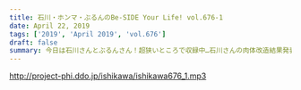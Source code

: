 ```yaml
---
title: 石川・ホンマ・ぶるんのBe-SIDE Your Life! vol.676-1
date: April 22, 2019
tags: ['2019', 'April 2019', 'vol.676']
draft: false
summary: 今日は石川さんとぶるんさん！超狭いところで収録中…石川さんの肉体改造結果発表!!MIURA
---
```


http://project-phi.ddo.jp/ishikawa/ishikawa676_1.mp3